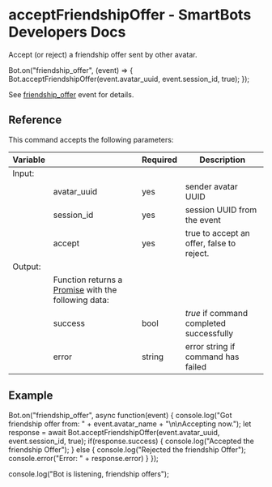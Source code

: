 # acceptFriendshipOffer - SmartBots Developers Docs

Accept (or reject) a friendship offer sent by other avatar.

Bot.on("friendship\_offer", (event) \=> {
  Bot.acceptFriendshipOffer(event.avatar\_uuid, event.session\_id, true);
});

See [friendship\_offer](https://www.mysmartbots.com/dev/docs/Bot_Playground/Events/friendship_offer "Bot Playground/Events/friendship offer") event for details.

## Reference

This command accepts the following parameters:

| Variable |     | Required | Description |
| --- | --- | --- | --- |
| Input: |     |     |     |
|     | avatar\_uuid | yes | sender avatar UUID |
|     | session\_id | yes | session UUID from the event |
|     | accept | yes | true to accept an offer, false to reject. |
| Output: |     |     |     |
|     | Function returns a [Promise](https://www.mysmartbots.com/dev/docs/Bot_Playground/Callbacks_and_return_values "Bot Playground/Callbacks and return values") with the following data: |     |     |
|     | success | bool | _true_ if command completed successfully |
|     | error | string | error string if command has failed |

## Example

Bot.on("friendship\_offer", async function(event) {
  console.log("Got friendship offer from: " + event.avatar\_name + "\\n\\nAccepting now.");
  let response \= await Bot.acceptFriendshipOffer(event.avatar\_uuid, event.session\_id, true);
  if(response.success)
  {
    console.log("Accepted the friendship Offer");
  } else {
    console.log("Rejected the friendship Offer");
    console.error("Error: " + response.error)
  }
});

console.log("Bot is listening, friendship offers");
